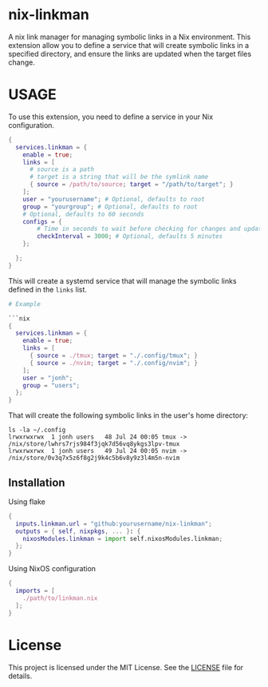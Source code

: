 # nix-linkman

A nix link manager for managing symbolic links in a Nix environment. 
This extension allow you to define a service that will create symbolic links in a specified directory,
and ensure the links are updated when the target files change.

# USAGE

To use this extension, you need to define a service in your Nix configuration.

```nix
{
  services.linkman = {
    enable = true;
    links = [
      # source is a path
      # target is a string that will be the symlink name
      { source = /path/to/source; target = "/path/to/target"; }
    ];
    user = "yourusername"; # Optional, defaults to root
    group = "yourgroup"; # Optional, defaults to root
    # Optional, defaults to 60 seconds
    configs = {
        # Time in seconds to wait before checking for changes and updating links
        checkInterval = 3000; # Optional, defaults 5 minutes
    };

  };
}
```
This will create a systemd service that will manage the symbolic links defined in the `links` list.
```nix
# Example

```nix
{
  services.linkman = {
    enable = true;
    links = [
      { source = ./tmux; target = "./.config/tmux"; }
      { source = ./nvim; target = "./.config/nvim"; }
    ];
    user = "jonh";
    group = "users";
  };
}
```

That will create the following symbolic links in the user's home directory:
```
ls -la ~/.config
lrwxrwxrwx  1 jonh users   48 Jul 24 00:05 tmux -> /nix/store/lwhrs7rjs984f3jqk7d56vq8ykgs3lpv-tmux
lrwxrwxrwx  1 jonh users   49 Jul 24 00:05 nvim -> /nix/store/0v3q7x5z6f8g2j9k4c5b6v8y9z3l4m5n-nvim
```

## Installation

Using flake
```nix
{
  inputs.linkman.url = "github:yourusername/nix-linkman";
  outputs = { self, nixpkgs, ... }: {
    nixosModules.linkman = import self.nixosModules.linkman;
  };
}
```

Using NixOS configuration
```nix
{
  imports = [
    ./path/to/linkman.nix
  ];
}
```

# License

This project is licensed under the MIT License. See the [LICENSE](LICENSE) file for details.
